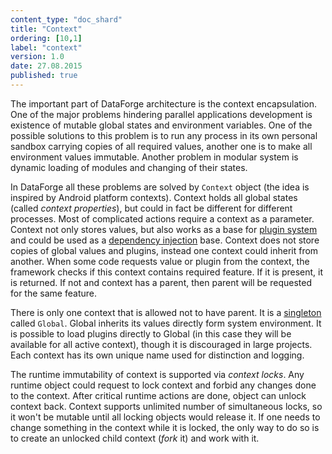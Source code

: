 ```yaml
---
content_type: "doc_shard"
title: "Context"
ordering: [10,1]
label: "context"
version: 1.0
date: 27.08.2015
published: true
---
```


The important part of DataForge architecture is the context encapsulation. One of the major problems hindering parallel applications development is existence of mutable global states and environment variables. One of the possible solutions to this problem is to run any process in its own personal sandbox carrying copies of all required values, another one is to make all environment values immutable. Another problem in modular system is dynamic loading of modules and changing of their states.

In DataForge all these problems are solved by `Context` object (the idea is inspired by Android platform contexts). Context holds all global states (called *context properties*), but could in fact be different for different processes. Most of complicated actions require a context as a parameter. Context not only stores values, but also works as a base for [plugin system](#plugin) and could be used as a [dependency injection](https://en.wikipedia.org/wiki/Dependency_injection) base. Context does not store copies of global values and plugins, instead one context could inherit from another. When some code requests value or plugin from the context, the framework checks if this context contains required feature. If it is present, it is returned. If not and context has a parent, then parent will be requested for the same feature.

There is only one context that is allowed not to have parent. It is a [singleton](https://en.wikipedia.org/wiki/Singleton_pattern) called `Global`. Global inherits its values directly form system environment. It is possible to load plugins directly to Global (in this case they will be available for all active context), though it is discouraged in large projects. Each context has its own unique name used for distinction and logging.

The runtime immutability of context is supported via *context locks*. Any runtime object could request to lock context and forbid any changes done to the context. After critical runtime actions are done, object can unlock context back. Context supports unlimited number of simultaneous locks, so it won't be mutable until all locking objects would release it. If one needs to change something in the context while it is locked, the only way to do so is to create an unlocked child context (*fork* it) and work with it.